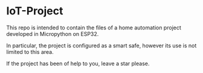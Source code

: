 # IoT-Project

This repo is intended to contain the files of a home automation project developed in Micropython on ESP32.

In particular, the project is configured as a smart safe, however its use is not limited to this area.

If the project has been of help to you, leave a star please.
